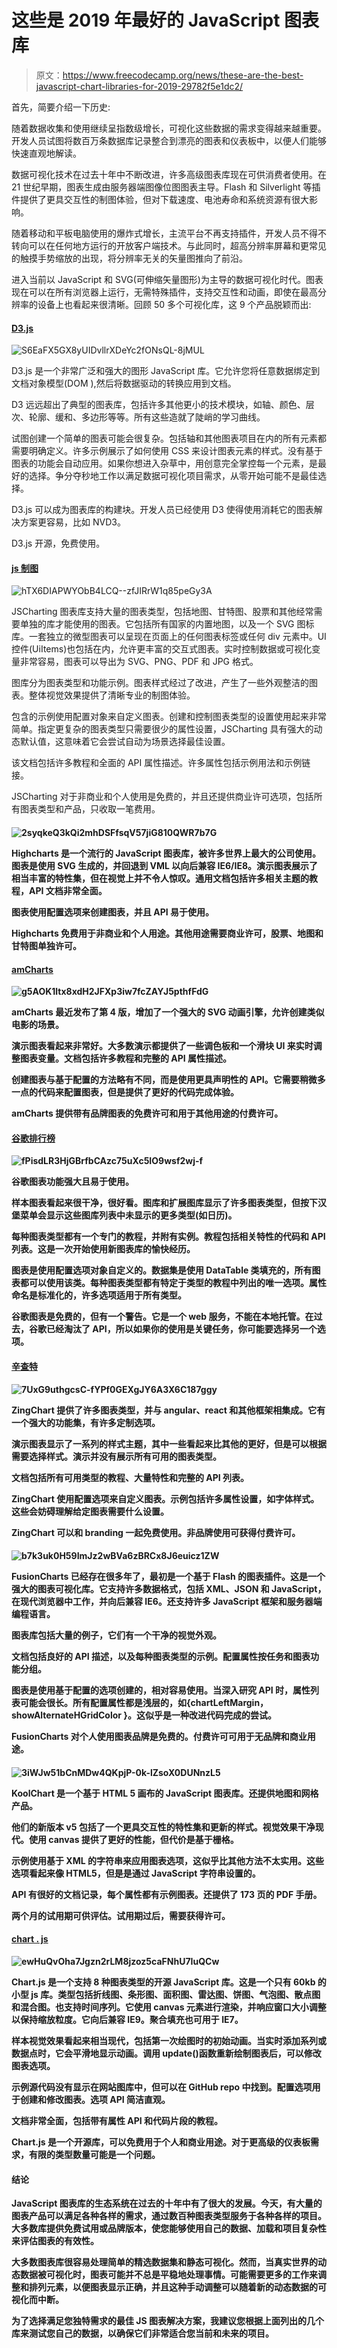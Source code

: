 # 这些是 2019 年最好的 JavaScript 图表库

> 原文：<https://www.freecodecamp.org/news/these-are-the-best-javascript-chart-libraries-for-2019-29782f5e1dc2/>

首先，简要介绍一下历史:

随着数据收集和使用继续呈指数级增长，可视化这些数据的需求变得越来越重要。开发人员试图将数百万条数据库记录整合到漂亮的图表和仪表板中，以便人们能够快速直观地解读。

数据可视化技术在过去十年中不断改进，许多高级图表库现在可供消费者使用。在 21 世纪早期，图表生成由服务器端图像位图图表主导。Flash 和 Silverlight 等插件提供了更具交互性的制图体验，但对下载速度、电池寿命和系统资源有很大影响。

随着移动和平板电脑使用的爆炸式增长，主流平台不再支持插件，开发人员不得不转向可以在任何地方运行的开放客户端技术。与此同时，超高分辨率屏幕和更常见的触摸手势缩放的出现，将分辨率无关的矢量图推向了前沿。

进入当前以 JavaScript 和 SVG(可伸缩矢量图形)为主导的数据可视化时代。图表现在可以在所有浏览器上运行，无需特殊插件，支持交互性和动画，即使在最高分辨率的设备上也看起来很清晰。回顾 50 多个可视化库，这 9 个产品脱颖而出:

#### [**D3.js**](https://d3js.org/)

![S6EaFX5GX8yUIDvllrXDeYc2fONsQL-8jMUL](img/ef98d6bdc72aea3a1c08e272a344bdc7.png)

D3.js 是一个非常广泛和强大的图形 JavaScript 库。它允许您将任意数据绑定到文档对象模型(DOM ),然后将数据驱动的转换应用到文档。

D3 远远超出了典型的图表库，包括许多其他更小的技术模块，如轴、颜色、层次、轮廓、缓和、多边形等等。所有这些造就了陡峭的学习曲线。

试图创建一个简单的图表可能会很复杂。包括轴和其他图表项目在内的所有元素都需要明确定义。许多示例展示了如何使用 CSS 来设计图表元素的样式。没有基于图表的功能会自动应用。如果你想进入杂草中，用创意完全掌控每一个元素，是最好的选择。争分夺秒地工作以满足数据可视化项目需求，从零开始可能不是最佳选择。

D3.js 可以成为图表库的构建块。开发人员已经使用 D3 使得使用消耗它的图表解决方案更容易，比如 NVD3。

D3.js 开源，免费使用。

#### [**js 制图**](https://jscharting.com/)

![hTX6DIAPWYObB4LCQ--zfJIRrW1q85peGy3A](img/8d0a1e2b45265144aa901aec0bc2bee6.png)

JSCharting 图表库支持大量的图表类型，包括地图、甘特图、股票和其他经常需要单独的库才能使用的图表。它包括所有国家的内置地图，以及一个 SVG 图标库。一套独立的微型图表可以呈现在页面上的任何图表标签或任何 div 元素中。UI 控件(UiItems)也包括在内，允许更丰富的交互式图表。实时控制数据或可视化变量非常容易，图表可以导出为 SVG、PNG、PDF 和 JPG 格式。

图库分为图表类型和功能示例。图表样式经过了改进，产生了一些外观整洁的图表。整体视觉效果提供了清晰专业的制图体验。

包含的示例使用配置对象来自定义图表。创建和控制图表类型的设置使用起来非常简单。指定更复杂的图表类型只需要很少的属性设置，JSCharting 具有强大的动态默认值，这意味着它会尝试自动为场景选择最佳设置。

该文档包括许多教程和全面的 API 属性描述。许多属性包括示例用法和示例链接。

JSCharting 对于非商业和个人使用是免费的，并且还提供商业许可选项，包括所有图表类型和产品，只收取一笔费用。

#### [](https://www.highcharts.com/)

**![2syqkeQ3kQi2mhDSFfsqV57jiG810QWR7b7G](img/7b20e4c2b8e73406745724760136cfb0.png)**

**Highcharts 是一个流行的 JavaScript 图表库，被许多世界上最大的公司使用。图表是使用 SVG 生成的，并回退到 VML 以向后兼容 IE6/IE8。演示图表展示了相当丰富的特性集，但在视觉上并不令人惊叹。通用文档包括许多相关主题的教程，API 文档非常全面。**

**图表使用配置选项来创建图表，并且 API 易于使用。**

**Highcharts 免费用于非商业和个人用途。其他用途需要商业许可，股票、地图和甘特图单独许可。**

#### **[**amCharts**](https://www.amcharts.com/)**

**![g5AOK1ltx8xdH2JFXp3iw7fcZAYJ5pthfFdG](img/06cca869d4fd56e5cc3b97829dd7b158.png)**

**amCharts 最近发布了第 4 版，增加了一个强大的 SVG 动画引擎，允许创建类似电影的场景。**

**演示图表看起来非常好。大多数演示都提供了一些调色板和一个滑块 UI 来实时调整图表变量。文档包括许多教程和完整的 API 属性描述。**

**创建图表与基于配置的方法略有不同，而是使用更具声明性的 API。它需要稍微多一点的代码来配置图表，但是提供了更好的代码完成体验。**

**amCharts 提供带有品牌图表的免费许可和用于其他用途的付费许可。**

#### **[**谷歌排行榜**](https://developers.google.com/chart/)**

**![fPisdLR3HjGBrfbCAzc75uXc5IO9wsf2wj-f](img/7b0fae2dec1dc532690c1ca8d2f3c351.png)**

**谷歌图表功能强大且易于使用。**

**样本图表看起来很干净，很好看。图库和扩展图库显示了许多图表类型，但按下汉堡菜单会显示这些图库列表中未显示的更多类型(如日历)。**

**每种图表类型都有一个专门的教程，并附有实例。教程包括相关特性的代码和 API 列表。这是一次开始使用新图表库的愉快经历。**

**图表是使用配置选项对象自定义的。数据集是使用 DataTable 类填充的，所有图表都可以使用该类。每种图表类型都有特定于类型的教程中列出的唯一选项。属性命名是标准化的，许多选项适用于所有类型。**

**谷歌图表是免费的，但有一个警告。它是一个 web 服务，不能在本地托管。在过去，谷歌已经淘汰了 API，所以如果你的使用是关键任务，你可能要选择另一个选项。**

#### **[**辛查特**](https://www.zingchart.com/)**

**![7UxG9uthgcsC-fYPf0GEXgJY6A3X6C187ggy](img/c6698b81e883e221ad3214b68c679f70.png)**

**ZingChart 提供了许多图表类型，并与 angular、react 和其他框架相集成。它有一个强大的功能集，有许多定制选项。**

**演示图表显示了一系列的样式主题，其中一些看起来比其他的更好，但是可以根据需要选择样式。演示并没有展示所有可用的图表类型。**

**文档包括所有可用类型的教程、大量特性和完整的 API 列表。**

**ZingChart 使用配置选项来自定义图表。示例包括许多属性设置，如字体样式。这些会妨碍理解给定图表需要什么设置。**

**ZingChart 可以和 branding 一起免费使用。非品牌使用可获得付费许可。**

#### **[](https://www.fusioncharts.com/)**

****![b7k3uk0H59ImJz2wBVa6zBRCx8J6euicz1ZW](img/0e0e6b098eb2b3c04aa48b47d4d2fb13.png)****

****FusionCharts 已经存在很多年了，最初是一个基于 Flash 的图表插件。这是一个强大的图表可视化库。它支持许多数据格式，包括 XML、JSON 和 JavaScript，在现代浏览器中工作，并向后兼容 IE6。还支持许多 JavaScript 框架和服务器端编程语言。****

****图表库包括大量的例子，它们有一个干净的视觉外观。****

****文档包括良好的 API 描述，以及每种图表类型的示例。配置属性按任务和图表功能分组。****

****图表是使用基于配置的选项创建的，相对容易使用。当深入研究 API 时，属性列表可能会很长。所有配置属性都是浅层的，如{chartLeftMargin，showAlternateHGridColor }。这似乎是一种改进代码完成的尝试。****

****FusionCharts 对个人使用图表品牌是免费的。付费许可可用于无品牌和商业用途。****

#### ****[](https://www.koolchart.com/)****

******![3iWJw51bCnMDw4QKpjP-0k-lZsoX0DUNnzL5](img/fbb9068c995d129b06dee824a6be4dfa.png)******

******KoolChart 是一个基于 HTML 5 画布的 JavaScript 图表库。还提供地图和网格产品。******

******他们的新版本 v5 包括了一个更具交互性的特性集和更新的样式。视觉效果干净现代。使用 canvas 提供了更好的性能，但代价是基于栅格。******

******示例使用基于 XML 的字符串来应用图表选项，这似乎比其他方法不太实用。这些选项看起来像 HTML5，但是是通过 JavaScript 字符串设置的。******

******API 有很好的文档记录，每个属性都有示例图表。还提供了 173 页的 PDF 手册。******

******两个月的试用期可供评估。试用期过后，需要获得许可。******

#### ******[**chart . js**](https://www.chartjs.org/)******

****![ewHuQvOha7Jgzn2rLM8jzoz5caFNhU7IuQCw](img/ae1f49fbd24c7b647aea27eb3c6458ad.png)****

****Chart.js 是一个支持 8 种图表类型的开源 JavaScript 库。这是一个只有 60kb 的小型 js 库。类型包括折线图、条形图、面积图、雷达图、饼图、气泡图、散点图和混合图。也支持时间序列。它使用 canvas 元素进行渲染，并响应窗口大小调整以保持缩放粒度。它向后兼容 IE9。聚合填充也可用于 IE7。****

****样本视觉效果看起来相当现代，包括第一次绘图时的初始动画。当实时添加系列或数据点时，它会平滑地显示动画。调用 update()函数重新绘制图表后，可以修改图表选项。****

****示例源代码没有显示在网站图库中，但可以在 GitHub repo 中找到。配置选项用于创建和修改图表。选项 API 简洁直观。****

****文档非常全面，包括带有属性 API 和代码片段的教程。****

****Chart.js 是一个开源库，可以免费用于个人和商业用途。对于更高级的仪表板需求，有限的类型数量可能是一个问题。****

#### ******结论******

****JavaScript 图表库的生态系统在过去的十年中有了很大的发展。今天，有大量的图表产品可以满足各种各样的需求，通过数百种图表类型服务于各种各样的项目。大多数库提供免费试用或品牌版本，使您能够使用自己的数据、加载和项目复杂性来评估图表的有效性。****

****大多数图表库很容易处理简单的精选数据集和静态可视化。然而，当真实世界的动态数据被可视化时，图表可能并不总是平稳地处理事情。可能需要更多的工作来调整和排列元素，以便图表显示正确，并且这种手动调整可以随着新的动态数据的可视化而中断。****

****为了选择满足您独特需求的最佳 JS 图表解决方案，我建议您根据上面列出的几个库来测试您自己的数据，以确保它们非常适合您当前和未来的项目。****